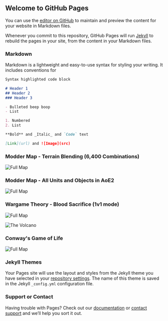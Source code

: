 ## Welcome to GitHub Pages

You can use the [editor on GitHub](https://github.com/CADi-Master/WargameTheory/edit/gh-pages/index.md) to maintain and preview the content for your website in Markdown files.

Whenever you commit to this repository, GitHub Pages will run [Jekyll](https://jekyllrb.com/) to rebuild the pages in your site, from the content in your Markdown files.

### Markdown

Markdown is a lightweight and easy-to-use syntax for styling your writing. It includes conventions for

```markdown
Syntax highlighted code block

# Header 1
## Header 2
### Header 3

- Bulleted beep boop
- List

1. Numbered
2. List

**Bold** and _Italic_ and `Code` text

[Link](url) and ![Image](src)
```

### Modder Map - Terrain Blending (6,400 Combinations)

![Full Map](https://cdn.discordapp.com/attachments/978338836662878218/978339019731636264/Full_Map_v099.png)


### Modder Map - All Units and Objects in AoE2

![Full Map](https://cdn.discordapp.com/attachments/978338836662878218/978339019731636264/Full_Map_v099.png)


### Wargame Theory - Blood Sacrifice (1v1 mode)

![Full Map](https://cdn.discordapp.com/attachments/978338836662878218/978339019731636264/Full_Map_v099.png)

![The Volcano](https://cdn.discordapp.com/attachments/978338836662878218/978342084773806109/The_Volcano.jpg)


### Conway's Game of Life

![Full Map](https://cdn.discordapp.com/attachments/978338836662878218/978339019731636264/Full_Map_v099.png)


### Jekyll Themes

Your Pages site will use the layout and styles from the Jekyll theme you have selected in your [repository settings](https://github.com/CADi-Master/WargameTheory/settings/pages). The name of this theme is saved in the Jekyll `_config.yml` configuration file.

### Support or Contact

Having trouble with Pages? Check out our [documentation](https://docs.github.com/categories/github-pages-basics/) or [contact support](https://support.github.com/contact) and we’ll help you sort it out.
